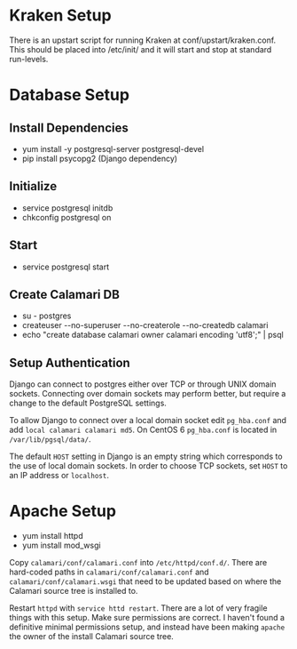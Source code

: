 Kraken Setup
============

There is an upstart script for running Kraken at conf/upstart/kraken.conf.
This should be placed into /etc/init/ and it will start and stop at standard
run-levels.

Database Setup
==============

## Install Dependencies

* yum install -y postgresql-server postgresql-devel
* pip install psycopg2 (Django dependency)

## Initialize

* service postgresql initdb
* chkconfig postgresql on

## Start

* service postgresql start

## Create Calamari DB

* su - postgres
* createuser --no-superuser --no-createrole --no-createdb calamari
* echo "create database calamari owner calamari encoding 'utf8';" | psql

## Setup Authentication

Django can connect to postgres either over TCP or through UNIX domain sockets.
Connecting over domain sockets may perform better, but require a change to the
default PostgreSQL settings.

To allow Django to connect over a local domain socket edit `pg_hba.conf` and
add `local calamari calamari md5`. On CentOS 6 `pg_hba.conf` is located in
`/var/lib/pgsql/data/`.

The default `HOST` setting in Django is an empty string which corresponds to
the use of local domain sockets. In order to choose TCP sockets, set `HOST` to
an IP address or `localhost`.

Apache Setup
============

* yum install httpd
* yum install mod_wsgi

Copy `calamari/conf/calamari.conf` into `/etc/httpd/conf.d/`. There are
hard-coded paths in `calamari/conf/calamari.conf` and
`calamari/conf/calamari.wsgi` that need to be updated based on where the
Calamari source tree is installed to.

Restart `httpd` with `service httd restart`. There are a lot of very fragile
things with this setup. Make sure permissions are correct. I haven't found a
definitive minimal permissions setup, and instead have been making `apache`
the owner of the install Calamari source tree.

